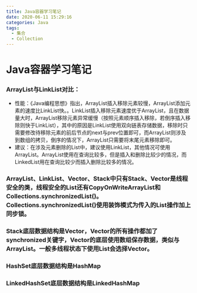 ```yaml
---
title: Java容器学习笔记
date: 2020-06-11 15:29:16
categories: Java
tags:
  - 集合
  - Collection
---
```

# Java容器学习笔记

### ArrayList与LinkList对比：

- 性能：《Java编程思想》指出，ArrayList插入移除元素较慢，ArrayList添加元素的速度比LinkList快。。LinkList插入移除元素速度优于ArrayList，且在数据量大时，ArrayList移除元素异常缓慢（按照元素顺序插入移除，若倒序插入移除则快于LinkList），其中的原因是LinkList使用双向链表存储数据，移除时只需要修改待移除元素的前后节点的next与prev位置即可，而ArrayList则涉及到数组的拷贝，倒序的情况下，ArrayList只需要将末尾元素移除即可。
- 建议：在涉及元素删除的List中，建议使用LinkList，其他情况可使用ArrayList。ArrayList使用在查询比较多，但是插入和删除比较少的情况，而LinkedList用在查询比较少而插入删除比较多的情况。

### ArrayList、LinkList、Vector、Stack中只有Stack、Vector是线程安全的类，线程安全的List还有CopyOnWriteArrayList和Collections.synchronizedList()。Collections.synchronizedList()使用装饰模式为传入的List操作加上同步锁。

### Stack底层数据结构是Vector，Vector的所有操作都加了synchronized关键字，Vector的底层使用数组保存数据，类似与ArrayList。一般多线程状态下使用List会选择Vector。

### HashSet底层数据结构是HashMap

### LinkedHashSet底层数据结构是LinkedHashMap
